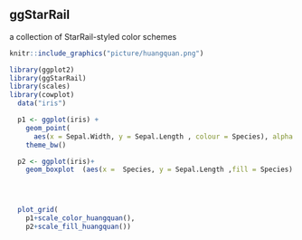 ## ggStarRail

a collection of StarRail-styled color schemes

```r 
knitr::include_graphics("picture/huangquan.png")

```



```r echo=FALSE, message=FALSE, warning=FALSE
library(ggplot2)
library(ggStarRail)
library(scales)
library(cowplot)
  data("iris")

  p1 <- ggplot(iris) +
    geom_point(
      aes(x = Sepal.Width, y = Sepal.Length , colour = Species), alpha = 0.7) +
    theme_bw()

  p2 <- ggplot(iris)+
    geom_boxplot  (aes(x =  Species, y = Sepal.Length ,fill = Species)   )




  plot_grid(
    p1+scale_color_huangquan(),
    p2+scale_fill_huangquan())

```



